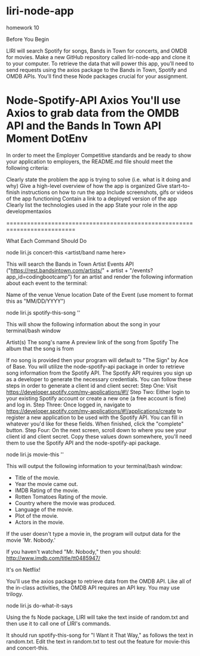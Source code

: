 # liri-node-app
homework 10

Before You Begin

LIRI will search Spotify for songs, Bands in Town for concerts, and OMDB for movies.
Make a new GitHub repository called liri-node-app and clone it to your computer.
To retrieve the data that will power this app, you'll need to send requests using the axios package to the Bands in Town, Spotify and OMDB APIs. You'll find these Node packages crucial for your assignment.

Node-Spotify-API
Axios
    You'll use Axios to grab data from the OMDB API and the Bands In Town API
Moment
DotEnv
==========================================================================


In order to meet the Employer Competitive standards and be ready to show your application to employers, the README.md file should meet the following criteria:


Clearly state the problem the app is trying to solve (i.e. what is it doing and why)
Give a high-level overview of how the app is organized
Give start-to-finish instructions on how to run the app
Include screenshots, gifs or videos of the app functioning
Contain a link to a deployed version of the app
Clearly list the technologies used in the app
State your role in the app developmentaxios

==========================================================================

What Each Command Should Do


node liri.js concert-this <artist/band name here>




This will search the Bands in Town Artist Events API ("https://rest.bandsintown.com/artists/" + artist + "/events?app_id=codingbootcamp") for an artist and render the following information about each event to the terminal:


Name of the venue
Venue location
Date of the Event (use moment to format this as "MM/DD/YYYY")





node liri.js spotify-this-song '<song name here>'




This will show the following information about the song in your terminal/bash window


Artist(s)
The song's name
A preview link of the song from Spotify
The album that the song is from


If no song is provided then your program will default to "The Sign" by Ace of Base.
You will utilize the node-spotify-api package in order to retrieve song information from the Spotify API.
The Spotify API requires you sign up as a developer to generate the necessary credentials. You can follow these steps in order to generate a client id and client secret:
Step One: Visit https://developer.spotify.com/my-applications/#!/
Step Two: Either login to your existing Spotify account or create a new one (a free account is fine) and log in.
Step Three: Once logged in, navigate to https://developer.spotify.com/my-applications/#!/applications/create to register a new application to be used with the Spotify API. You can fill in whatever you'd like for these fields. When finished, click the "complete" button.
Step Four: On the next screen, scroll down to where you see your client id and client secret. Copy these values down somewhere, you'll need them to use the Spotify API and the node-spotify-api package.



node liri.js movie-this '<movie name here>'




This will output the following information to your terminal/bash window:

   * Title of the movie.
   * Year the movie came out.
   * IMDB Rating of the movie.
   * Rotten Tomatoes Rating of the movie.
   * Country where the movie was produced.
   * Language of the movie.
   * Plot of the movie.
   * Actors in the movie.


If the user doesn't type a movie in, the program will output data for the movie 'Mr. Nobody.'


If you haven't watched "Mr. Nobody," then you should: http://www.imdb.com/title/tt0485947/

It's on Netflix!


You'll use the axios package to retrieve data from the OMDB API. Like all of the in-class activities, the OMDB API requires an API key. You may use trilogy.



node liri.js do-what-it-says




Using the fs Node package, LIRI will take the text inside of random.txt and then use it to call one of LIRI's commands.


It should run spotify-this-song for "I Want it That Way," as follows the text in random.txt.
Edit the text in random.txt to test out the feature for movie-this and concert-this.